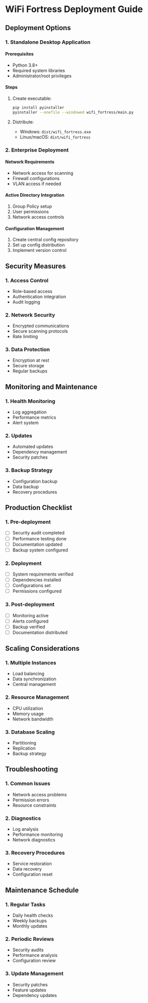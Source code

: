 # WiFi Fortress Deployment Guide

## Deployment Options

### 1. Standalone Desktop Application

#### Prerequisites
- Python 3.8+
- Required system libraries
- Administrator/root privileges

#### Steps
1. Create executable:
   ```bash
   pip install pyinstaller
   pyinstaller --onefile --windowed wifi_fortress/main.py
   ```

2. Distribute:
   - Windows: `dist/wifi_fortress.exe`
   - Linux/macOS: `dist/wifi_fortress`

### 2. Enterprise Deployment

#### Network Requirements
- Network access for scanning
- Firewall configurations
- VLAN access if needed

#### Active Directory Integration
1. Group Policy setup
2. User permissions
3. Network access controls

#### Configuration Management
1. Create central config repository
2. Set up config distribution
3. Implement version control

## Security Measures

### 1. Access Control
- Role-based access
- Authentication integration
- Audit logging

### 2. Network Security
- Encrypted communications
- Secure scanning protocols
- Rate limiting

### 3. Data Protection
- Encryption at rest
- Secure storage
- Regular backups

## Monitoring and Maintenance

### 1. Health Monitoring
- Log aggregation
- Performance metrics
- Alert system

### 2. Updates
- Automated updates
- Dependency management
- Security patches

### 3. Backup Strategy
- Configuration backup
- Data backup
- Recovery procedures

## Production Checklist

### 1. Pre-deployment
- [ ] Security audit completed
- [ ] Performance testing done
- [ ] Documentation updated
- [ ] Backup system configured

### 2. Deployment
- [ ] System requirements verified
- [ ] Dependencies installed
- [ ] Configurations set
- [ ] Permissions configured

### 3. Post-deployment
- [ ] Monitoring active
- [ ] Alerts configured
- [ ] Backup verified
- [ ] Documentation distributed

## Scaling Considerations

### 1. Multiple Instances
- Load balancing
- Data synchronization
- Central management

### 2. Resource Management
- CPU utilization
- Memory usage
- Network bandwidth

### 3. Database Scaling
- Partitioning
- Replication
- Backup strategy

## Troubleshooting

### 1. Common Issues
- Network access problems
- Permission errors
- Resource constraints

### 2. Diagnostics
- Log analysis
- Performance monitoring
- Network diagnostics

### 3. Recovery Procedures
- Service restoration
- Data recovery
- Configuration reset

## Maintenance Schedule

### 1. Regular Tasks
- Daily health checks
- Weekly backups
- Monthly updates

### 2. Periodic Reviews
- Security audits
- Performance analysis
- Configuration review

### 3. Update Management
- Security patches
- Feature updates
- Dependency updates
